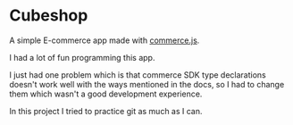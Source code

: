 # Cubeshop

A simple E-commerce app made with [commerce.js](https://commercejs.com/).

I had a lot of fun programming this app.

I just had one problem which is that commerce SDK type declarations doesn't work well with the ways mentioned in the docs, so I had to change them which wasn't a good development experience.

In this project I tried to practice git as much as I can.
